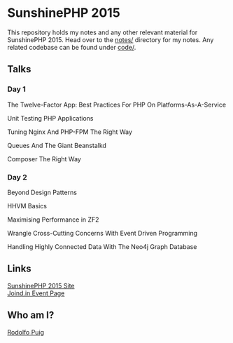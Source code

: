 # SunshinePHP 2015

This repository holds my notes and any other relevant material for SunshinePHP 2015. Head over to the [notes/](notes) directory for my notes. Any related codebase can be found under [code/](code).

## Talks

### Day 1

The Twelve-Factor App: Best Practices For PHP On Platforms-As-A-Service

Unit Testing PHP Applications

Tuning Nginx And PHP-FPM The Right Way

Queues And The Giant Beanstalkd

Composer The Right Way

### Day 2

Beyond Design Patterns

HHVM Basics

Maximising Performance in ZF2

Wrangle Cross-Cutting Concerns With Event Driven Programming

Handling Highly Connected Data With The Neo4j Graph Database

## Links

[SunshinePHP 2015 Site][1]  
[Joind.in Event Page][2]  

## Who am I?

[Rodolfo Puig][3]  

[1]: http://2015.sunshinephp.com/
[2]: http://joind.in/event/view/2571
[3]: https://about.me/rudisimo
